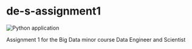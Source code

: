 # de-s-assignment1
![Python application](https://github.com/emasiraj/de-s-assignment1/workflows/Python%20application/badge.svg?branch=master)

Assignment 1 for the Big Data minor course Data Engineer and Scientist

